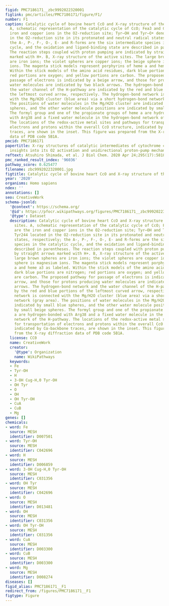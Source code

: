 ```yaml
---
figid: PMC7186171__zbc9992022320001
figlink: pmc/articles/PMC7186171/figure/F1/
number: F1
caption: Catalytic cycle of bovine heart CcO and X-ray structure of the active sites.
  A, schematic representation of the catalytic cycle of CcO; Fea3 and CuB are the
  iron and copper ions in the O2-reduction site; Tyr–OH and Tyr–O• denote Tyr244 located
  in the O2-reduction site in its protonated and neutral radical states, respectively;
  the A-, P-, F-, O-, E- and R-forms are the six intermediate species in the catalytic
  cycle, and the oxidation and ligand-binding state are described in parentheses.
  The reaction steps coupled with proton pumping are indicated by straight arrows
  marked with H+. B, X-ray structure of the active sites. The large brown spheres
  are iron ions; the violet spheres are copper ions; the beige sphere is magnesium
  ions. The magenta stick models represent porphyrins of heme a and heme a3 as labeled.
  Within the stick models of the amino acid residues, dark blue portions are nitrogen;
  red portions are oxygen; and yellow portions are carbon. The proposed pathway for
  passage of electrons is indicated by a beige arrow, and those for protons producing
  water molecules are indicated by two black arrows. The hydrogen-bond network and
  the water channel of the H-pathway are indicated by the red and blue portions of
  the leftmost curved arrow, respectively. The hydrogen-bond network is connected
  with the Mg/H2O cluster (blue area) via a short hydrogen-bond network (gray area).
  The positions of water molecules in the Mg/H2O cluster are indicated by small blue
  spheres, and the other water molecule positions are indicated by small beige spheres.
  The formyl group and one of the propionate groups of heme a are hydrogen-bonded
  with Arg38 and a fixed water molecule in the hydrogen-bond network of the H-pathway.
  The locations of the redox-active metal sites and pathways for transportation of
  electrons and protons within the overall CcO structure, indicated by Cα-backbone
  traces, are shown in the inset. This figure was prepared from the X-ray diffraction
  data of PDB code 5B1A.
pmcid: PMC7186171
papertitle: X-ray structures of catalytic intermediates of cytochrome c oxidase provide
  insights into its O2 activation and unidirectional proton-pump mechanisms.
reftext: Atsuhiro Shimada, et al. J Biol Chem. 2020 Apr 24;295(17):5818-5833.
pmc_ranked_result_index: '96036'
pathway_score: 0.625477
filename: zbc9992022320001.jpg
figtitle: Catalytic cycle of bovine heart CcO and X-ray structure of the active sites
year: '2020'
organisms: Homo sapiens
ndex: ''
annotations: []
seo: CreativeWork
schema-jsonld:
  '@context': https://schema.org/
  '@id': https://pfocr.wikipathways.org/figures/PMC7186171__zbc9992022320001.html
  '@type': Dataset
  description: Catalytic cycle of bovine heart CcO and X-ray structure of the active
    sites. A, schematic representation of the catalytic cycle of CcO; Fea3 and CuB
    are the iron and copper ions in the O2-reduction site; Tyr–OH and Tyr–O• denote
    Tyr244 located in the O2-reduction site in its protonated and neutral radical
    states, respectively; the A-, P-, F-, O-, E- and R-forms are the six intermediate
    species in the catalytic cycle, and the oxidation and ligand-binding state are
    described in parentheses. The reaction steps coupled with proton pumping are indicated
    by straight arrows marked with H+. B, X-ray structure of the active sites. The
    large brown spheres are iron ions; the violet spheres are copper ions; the beige
    sphere is magnesium ions. The magenta stick models represent porphyrins of heme
    a and heme a3 as labeled. Within the stick models of the amino acid residues,
    dark blue portions are nitrogen; red portions are oxygen; and yellow portions
    are carbon. The proposed pathway for passage of electrons is indicated by a beige
    arrow, and those for protons producing water molecules are indicated by two black
    arrows. The hydrogen-bond network and the water channel of the H-pathway are indicated
    by the red and blue portions of the leftmost curved arrow, respectively. The hydrogen-bond
    network is connected with the Mg/H2O cluster (blue area) via a short hydrogen-bond
    network (gray area). The positions of water molecules in the Mg/H2O cluster are
    indicated by small blue spheres, and the other water molecule positions are indicated
    by small beige spheres. The formyl group and one of the propionate groups of heme
    a are hydrogen-bonded with Arg38 and a fixed water molecule in the hydrogen-bond
    network of the H-pathway. The locations of the redox-active metal sites and pathways
    for transportation of electrons and protons within the overall CcO structure,
    indicated by Cα-backbone traces, are shown in the inset. This figure was prepared
    from the X-ray diffraction data of PDB code 5B1A.
  license: CC0
  name: CreativeWork
  creator:
    '@type': Organization
    name: WikiPathways
  keywords:
  - Fe
  - Tyr-OH
  - H
  - 3-OH Cug-H,0 Tyr-OH
  - OH Tyr
  - O
  - OH
  - OH Tyr-OH
  - CuA
  - CuB
  - Mg
genes: []
chemicals:
- word: Fe
  source: MESH
  identifier: D007501
- word: Tyr-OH
  source: MESH
  identifier: C042696
- word: H
  source: MESH
  identifier: D006859
- word: 3-OH Cug-H,0 Tyr-OH
  source: MESH
  identifier: C031356
- word: OH Tyr
  source: MESH
  identifier: C042696
- word: O
  source: MESH
  identifier: D013481
- word: OH
  source: MESH
  identifier: C031356
- word: OH Tyr-OH
  source: MESH
  identifier: C031356
- word: CuA
  source: MESH
  identifier: D003300
- word: CuB
  source: MESH
  identifier: D003300
- word: Mg
  source: MESH
  identifier: D008274
diseases: []
figid_alias: PMC7186171__F1
redirect_from: /figures/PMC7186171__F1
figtype: Figure
---
```

